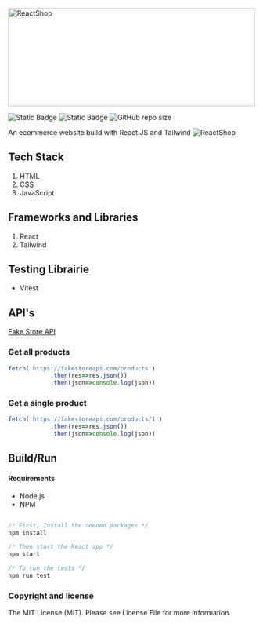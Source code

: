 <img src='https://github.com/LeeBingler/ReactShop/assets/98109693/7f507a9b-7356-42f6-a1e2-98f2ae02514c' alt='ReactShop' width='100%' height='200px'/>

![Static Badge](https://img.shields.io/badge/dependencies-NPM-black)
![Static Badge](https://img.shields.io/badge/license-MIT-red)
![GitHub repo size](https://img.shields.io/github/repo-size/LeeBingler/ReactShop)

An ecommerce website build with React.JS and Tailwind 
![ReactShop](https://github.com/LeeBingler/ReactShop/assets/98109693/2170feb3-5dcc-43d3-aa65-baeca7f81962)

## Tech Stack
1. HTML
2. CSS
3. JavaScript

## Frameworks and Libraries
1. React
2. Tailwind

## Testing Librairie
- Vitest

## API's
[Fake Store API](https://fakestoreapi.com/)

### Get all products
```javascript
fetch('https://fakestoreapi.com/products')
            .then(res=>res.json())
            .then(json=>console.log(json))
```

### Get a single product
```javascript
fetch('https://fakestoreapi.com/products/1')
            .then(res=>res.json())
            .then(json=>console.log(json))
```

## Build/Run

#### Requirements

- Node.js
- NPM

```javascript

/* First, Install the needed packages */
npm install

/* Then start the React app */
npm start

/* To run the tests */
npm run test

```

### Copyright and license

The MIT License (MIT). Please see License File for more information.
